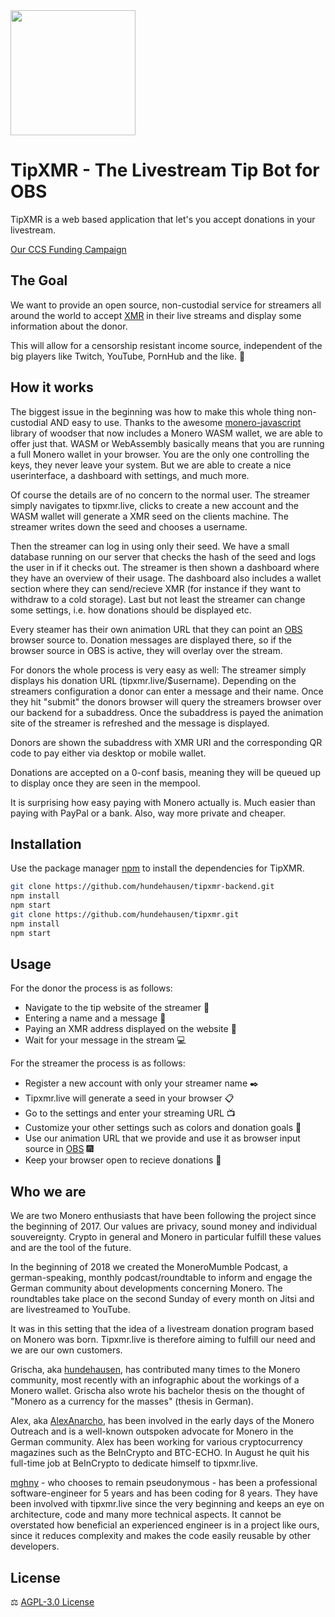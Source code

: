 <img width="200" src="src/images/tipxmr-live.png">

# TipXMR - The Livestream Tip Bot for OBS

TipXMR is a web based application that let's you accept donations in your livestream.

[Our CCS Funding Campaign](https://ccs.getmonero.org/proposals/tipxmr.live.html)

## The Goal

We want to provide an open source, non-custodial service for streamers all around the world to accept [XMR](https://www.getmonero.org) in their live streams and display some information about the donor.

This will allow for a censorship resistant income source, independent of the big players like Twitch, YouTube, PornHub and the like. :speak_no_evil:

## How it works

The biggest issue in the beginning was how to make this whole thing non-custodial AND easy to use. Thanks to the awesome [monero-javascript](https://github.com/monero-ecosystem/monero-javascript) library of woodser that now includes a Monero WASM wallet, we are able to offer just that. WASM or WebAssembly basically means that you are running a full Monero wallet in your browser. You are the only one controlling the keys, they never leave your system. But we are able to create a nice userinterface, a dashboard with settings, and much more.

Of course the details are of no concern to the normal user. The streamer simply navigates to tipxmr.live, clicks to create a new account and the WASM wallet will generate a XMR seed on the clients machine. The streamer writes down the seed and chooses a username.

Then the streamer can log in using only their seed. We have a small database running on our server that checks the hash of the seed and logs the user in if it checks out. The streamer is then shown a dashboard where they have an overview of their usage. The dashboard also includes a wallet section where they can send/recieve XMR (for instance if they want to withdraw to a cold storage). Last but not least the streamer can change some settings, i.e. how donations should be displayed etc.

Every steamer has their own animation URL that they can point an [OBS](https://obsproject.com/) browser source to. Donation messages are displayed there, so if the browser source in OBS is active, they will overlay over the stream.

For donors the whole process is very easy as well: The streamer simply displays his donation URL (tipxmr.live/\$username). Depending on the streamers configuration a donor can enter a message and their name. Once they hit "submit" the donors browser will query the streamers browser over our backend for a subaddress. Once the subaddress is payed the animation site of the streamer is refreshed and the message is displayed.

Donors are shown the subaddress with XMR URI and the corresponding QR code to pay either via desktop or mobile wallet.

Donations are accepted on a 0-conf basis, meaning they will be queued up to display once they are seen in the mempool.

It is surprising how easy paying with Monero actually is. Much easier than paying with PayPal or a bank. Also, way more private and cheaper.

## Installation

Use the package manager [npm](https://www.npmjs.com/) to install the dependencies for TipXMR.

```bash
git clone https://github.com/hundehausen/tipxmr-backend.git
npm install
npm start
git clone https://github.com/hundehausen/tipxmr.git
npm install
npm start
```

## Usage

For the donor the process is as follows:

- Navigate to the tip website of the streamer :eyes:
- Entering a name and a message :speech_balloon:
- Paying an XMR address displayed on the website :money_with_wings:
- Wait for your message in the stream :computer:

For the streamer the process is as follows:

- Register a new account with only your streamer name :black_nib:
- Tipxmr.live will generate a seed in your browser :clipboard:
- Go to the settings and enter your streaming URL :tv:
- Customize your other settings such as colors and donation goals :wrench:
- Use our animation URL that we provide and use it as browser input source in [OBS](https://obsproject.com/) :fireworks:
- Keep your browser open to recieve donations :money_with_wings:

## Who we are

We are two Monero enthusiasts that have been following the project since the beginning of 2017. Our values are privacy, sound money and individual souvereignty. Crypto in general and Monero in particular fulfill these values and are the tool of the future.

In the beginning of 2018 we created the MoneroMumble Podcast, a german-speaking, monthly podcast/roundtable to inform and engage the German community about developments concerning Monero. The roundtables take place on the second Sunday of every month on Jitsi and are livestreamed to YouTube.

It was in this setting that the idea of a livestream donation program based on Monero was born. Tipxmr.live is therefore aiming to fulfill our need and we are our own customers.

Grischa, aka [hundehausen](https://github.com/hundehausen), has contributed many times to the Monero community, most recently with an infographic about the workings of a Monero wallet. Grischa also wrote his bachelor thesis on the thought of "Monero as a currency for the masses" (thesis in German).

Alex, aka [AlexAnarcho](https://github.com/AlexAnarcho), has been involved in the early days of the Monero Outreach and is a well-known outspoken advocate for Monero in the German community. Alex has been working for various cryptocurrency magazines such as the BeInCrypto and BTC-ECHO. In August he quit his full-time job at BeInCrypto to dedicate himself to tipxmr.live.

[mghny](https://github.com/mghny) - who chooses to remain pseudonymous - has been a professional software-engineer for 5 years and has been coding for 8 years. They have been involved with tipxmr.live since the very beginning and keeps an eye on architecture, code and many more technical aspects. It cannot be overstated how beneficial an experienced engineer is in a project like ours, since it reduces complexity and makes the code easily reusable by other developers.

## License

:balance_scale: [AGPL-3.0 License](https://github.com/hundehausen/tipxmr/blob/master/LICENSE)
